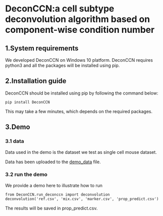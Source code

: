 # DeconCCN:a cell subtype deconvolution algorithm based on component-wise condition number

## 1.System requirements

We developed DeconCCN on Windows 10 platform. DeconCCN requires python3 and all the packages will be installed using pip.

## 2.Installation guide

DeconCCN should be installed using pip by following the command below:

`pip install DeconCCN`

This may take a few minutes, which depends on the required packages.

## 3.Demo

### 3.1 data

Data used in the demo is the dataset we test as single cell mouse dataset.

Data has been uploaded to the [demo_data](https://github.com/HanwenXuTHU/DeconCCN/tree/master/demo_data) file.

### 3.2 run the demo

We provide a demo here to illustrate how to run 

`from DeconCCN.run_deconccn import deconvolution`
`deconvolution('ref.csv', 'mix.csv', 'marker.csv', 'prop_predict.csv')`

The results will be saved in prop_predict.csv.
